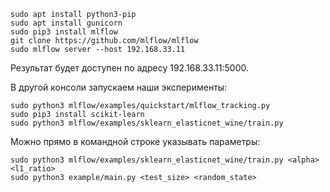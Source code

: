 ```
sudo apt install python3-pip
sudo apt install gunicorn
sudo pip3 install mlflow
git clone https://github.com/mlflow/mlflow
sudo mlflow server --host 192.168.33.11 
```
Результат будет доступен по адресу 192.168.33.11:5000.

В другой консоли запускаем наши эксперименты:
```
sudo python3 mlflow/examples/quickstart/mlflow_tracking.py
sudo pip3 install scikit-learn
sudo python3 mlflow/examples/sklearn_elasticnet_wine/train.py
```
Можно прямо в командной строке указывать параметры:
```
sudo python3 mlflow/examples/sklearn_elasticnet_wine/train.py <alpha> <l1_ratio>
sudo python3 example/main.py <test_size> <random_state>
```


